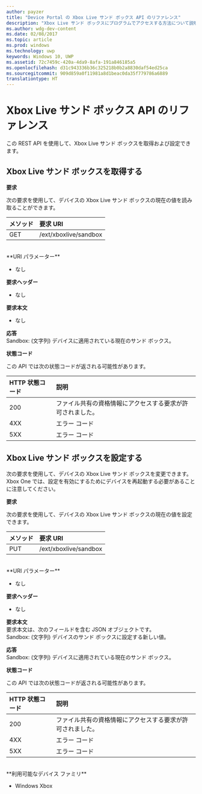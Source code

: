```yaml
---
author: payzer
title: "Device Portal の Xbox Live サンド ボックス API のリファレンス"
description: "Xbox Live サンド ボックスにプログラムでアクセスする方法について説明します。"
ms.author: wdg-dev-content
ms.date: 02/08/2017
ms.topic: article
ms.prod: windows
ms.technology: uwp
keywords: Windows 10, UWP
ms.assetid: 72c7459c-420a-4da9-8afa-191a846185a5
ms.openlocfilehash: d31c943336b36c325218b0b2a8830daf54ed25ca
ms.sourcegitcommit: 909d859a0f11981a8d1beac0da35f779786a6889
translationtype: HT
---
```

# <a name="xbox-live-sandbox-api-reference"></a>Xbox Live サンド ボックス API のリファレンス   
この REST API を使用して、Xbox Live サンド ボックスを取得および設定できます。

## <a name="get-the-xbox-live-sandbox"></a>Xbox Live サンド ボックスを取得する

**要求**

次の要求を使用して、デバイスの Xbox Live サンド ボックスの現在の値を読み取ることができます。

メソッド      | 要求 URI
:------     | :-----
GET | /ext/xboxlive/sandbox
<br />
**URI パラメーター**

- なし

**要求ヘッダー**

- なし

**要求本文**

- なし

**応答**   
Sandbox: (文字列) デバイスに適用されている現在のサンド ボックス。   

**状態コード**

この API では次の状態コードが返される可能性があります。

HTTP 状態コード      | 説明
:------     | :-----
200 | ファイル共有の資格情報にアクセスする要求が許可されました。
4XX | エラー コード
5XX | エラー コード

## <a name="set-the-xbox-live-sandbox"></a>Xbox Live サンド ボックスを設定する
次の要求を使用して、デバイスの Xbox Live サンド ボックスを変更できます。 Xbox One では、設定を有効にするためにデバイスを再起動する必要があることに注意してください。

**要求**

次の要求を使用して、デバイスの Xbox Live サンド ボックスの現在の値を設定できます。

メソッド      | 要求 URI
:------     | :-----
PUT | /ext/xboxlive/sandbox
<br />
**URI パラメーター**

- なし

**要求ヘッダー**

- なし

**要求本文**   
要求本文は、次のフィールドを含む JSON オブジェクトです。   
Sandbox: (文字列) デバイスのサンド ボックスに設定する新しい値。

**応答**   
Sandbox: (文字列) デバイスに適用されている現在のサンド ボックス。   

**状態コード**

この API では次の状態コードが返される可能性があります。

HTTP 状態コード      | 説明
:------     | :-----
200 | ファイル共有の資格情報にアクセスする要求が許可されました。
4XX | エラー コード
5XX | エラー コード

<br />
**利用可能なデバイス ファミリ**

* Windows Xbox

